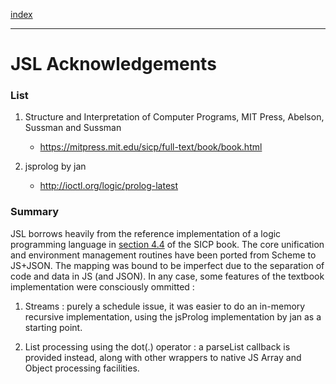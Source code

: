 [index](/docs/jsl/html/index.html)

---

# JSL Acknowledgements

### List 

1.  Structure and Interpretation of Computer Programs, MIT Press, Abelson, Sussman and Sussman
    * https://mitpress.mit.edu/sicp/full-text/book/book.html

2. jsprolog by jan
    * http://ioctl.org/logic/prolog-latest

### Summary

JSL borrows heavily from the reference implementation of a logic programming language in [section 4.4](https://mitpress.mit.edu/sicp/full-text/book/book-Z-H-29.html#%_sec_4.4) of the SICP book. The core unification and environment management routines have been ported from Scheme to JS+JSON. The mapping was bound to be imperfect due to the separation of code and data in JS (and JSON). In any case, some features of the textbook implementation were consciously ommitted :

1. Streams : purely a schedule issue, it was easier to do an in-memory recursive implementation, using the jsProlog implementation by jan as a starting point.

1. List processing using the dot(.) operator : a parseList callback is provided instead, along with other wrappers to native JS Array and Object processing facilities.
